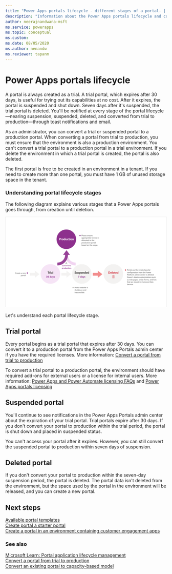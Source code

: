 ```yaml
---
title: "Power Apps portals lifecycle - different stages of a portal. | MicrosoftDocs"
description: "Information about the Power Apps portals lifecycle and converting it from trial to production."
author: neerajnandwana-msft
ms.service: powerapps
ms.topic: conceptual
ms.custom: 
ms.date: 08/05/2020
ms.author: nenandw
ms.reviewer: tapanm
---
```


# Power Apps portals lifecycle

A portal is always created as a trial. A trial portal, which expires after 30 days, is useful for trying out its capabilities at no cost. After it expires, the portal is suspended and shut down. Seven days after it's suspended, the trial portal is deleted. You'll be notified at every stage of the portal lifecycle&mdash;nearing suspension, suspended, deleted, and converted from trial to production&mdash;through toast notifications and email.

As an administrator, you can convert a trial or suspended portal to a production portal. When converting a portal from trial to production, you must ensure that the environment is also a production environment. You can't convert a trial portal to a production portal in a trial environment. If you delete the environment in which a trial portal is created, the portal is also deleted.

The first portal is free to be created in an environment in a tenant. If you need to create more than one portal, you must have 1 GB of unused storage space in the tenant.

### Understanding portal lifecycle stages

The following diagram explains various stages that a Power Apps portals goes through, from creation until deletion.

![Portal lifecycle stages](./media/portal-lifecycle/portal-lifecycle.png "Portal lifecycle stages")

Let's understand each portal lifecycle stage.

## Trial portal

Every portal begins as a trial portal that expires after 30 days. You can convert it to a production portal from the Power Apps Portals admin center if you have the required licenses. More information: [Convert a portal from trial to production](convert-portal.md#convert-a-portal-from-trial-to-production)

To convert a trial portal to a production portal, the environment should have required add-ons for external users or a license for internal users. More information: [Power Apps and Power Automate licensing FAQs](https://docs.microsoft.com/power-platform/admin/powerapps-flow-licensing-faq) and [Power Apps portals licensing](https://docs.microsoft.com/power-platform/admin/powerapps-flow-licensing-faq#can-you-share-more-details-regarding-the-new-power-apps-portals-licensing)

## Suspended portal

You'll continue to see notifications in the Power Apps Portals admin center about the expiration of your trial portal. Trial portals expire after 30 days. If you don't convert your portal to production within the trial period, the portal is shut down and placed in suspended status.

You can't access your portal after it expires. However, you can still convert the suspended portal to production within seven days of suspension.

## Deleted portal

If you don't convert your portal to production within the seven-day suspension period, the portal is deleted. The portal data isn't deleted from the environment, but the space used by the portal in the environment will be released, and you can create a new portal.

## Next steps

[Available portal templates](../portal-templates.md) <br>
[Create portal a starter portal](../create-portal.md) <br>
[Create a portal in an environment containing customer engagement apps](../create-dynamics-portal.md)

### See also

[Microsoft Learn: Portal application lifecycle management](https://docs.microsoft.com/learn/modules/extend-power-app-portals/2-portal-application-lifecycle) <br>
[Convert a portal from trial to production](convert-portal.md#convert-a-portal-from-trial-to-production) <br>
[Convert an existing portal to capacity-based model](convert-portal.md#convert-an-existing-portal-to-capacity-based-model)
